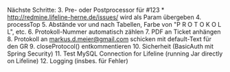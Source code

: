 Nächste Schritte:
    3. Pre- oder Postprocessor für #123
        * http://redmine.lifeline-herne.de/issues/ wird als Param übergeben
    4. processTop
    5. Abstände vor und nach Tabellen, Farbe von "P R O T O K O L L", etc.
    6. Protokoll-Nummer automatisch zählen
    7. PDF an Ticket anhängen
    8. Protokoll an markus.d.meier@gmail.com schicken mit default-Text für den GR
    9. closeProtocol() entkommentieren
   10. Sicherheit (BasicAuth mit Spring Security)
   11. Test MySQL Connection for Lifeline (running Jar directly on Lifeline)
   12. Logging (insbes. für Fehler)
